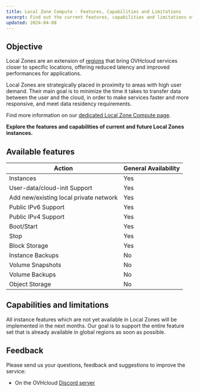 ```yaml
---
title: Local Zone Compute - Features, Capabilities and Limitations
excerpt: Find out the current features, capabilities and limitations of Local Zones for Public Cloud
updated: 2024-04-08
---
```


## Objective

Local Zones are an extension of [regions](/links/public-cloud/regions-pci) that bring OVHcloud services closer to specific locations, offering reduced latency and improved performances for applications.

Local Zones are strategically placed in proximity to areas with high user demand. Their main goal is to minimize the time it takes to transfer data between the user and the cloud, in order to make services faster and more responsive, and meet data residency requirements.

Find more information on our [dedicated Local Zone Compute page](/links/public-cloud/local-zones).

**Explore the features and capabilities of current and future Local Zones instances.**

## Available features

| Action | General Availability |
| --- | --- |
| Instances | Yes |
| User-data/cloud-init Support | Yes|
| Add new/existing local private network | Yes |
| Public IPv6 Support | Yes |
| Public IPv4 Support | Yes |
| Boot/Start | Yes |
| Stop | Yes |
| Block Storage | Yes |
| Instance Backups | No |
| Volume Snapshots | No |
| Volume Backups | No |
| Object Storage | No |

## Capabilities and limitations

All instance features which are not yet available in Local Zones will be implemented in the next months. Our goal is to support the entire feature set that is already available in global regions as soon as possible.

## Feedback

Please send us your questions, feedback and suggestions to improve the service:

- On the OVHcloud [Discord server](https://discord.gg/ovhcloud)